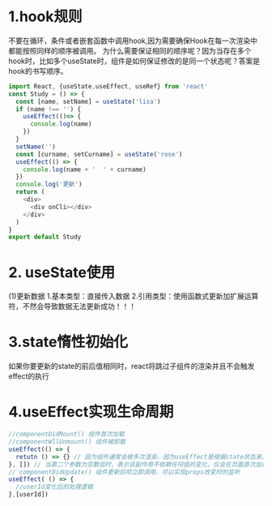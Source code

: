 # 1.hook规则
不要在循环，条件或者嵌套函数中调用hook,因为需要确保Hook在每一次渲染中都能按照同样的顺序被调用。
为什么需要保证相同的顺序呢？因为当存在多个hook时，比如多个useState时，组件是如何保证修改的是同一个状态呢？答案是hook的书写顺序。
```js
import React, {useState,useEffect, useRef} from 'react'
const Study = () => {
  const [name, setName] = useState('lisa')
  if (name !== '') {
    useEffect(()=> {
      console.log(name)
    })
  }
  setName('')
  const [curname, setCurname] = useState('rose')
  useEffect(() => {
    console.log(name + '  ' + curname)
  })
  console.log('更新')
  return (
    <div>
      <div onCli></div>
    </div>
  )
}
export default Study
```
# 2. useState使用
(1)更新数据
1.基本类型：直接传入数据
2.引用类型：使用函数式更新加扩展运算符，不然会导致数据无法更新成功！！！
# 3.state惰性初始化
如果你要更新的state的前后值相同时，react将跳过子组件的渲染并且不会触发effect的执行
# 4.useEffect实现生命周期
```js
//componentDidMount() 组件首次加载
//componentWllUnmount() 组件被卸载
useEffect(() => {
  retutn () => {} // 因为组件通常会被多次渲染，因为useEffect是根据state状态来发生更新的，所以在执行下一个effect之前，上一个effect要被清除即return的函数要被清除
}, []) // 当第二个参数为空数组时，表示该副作用不依赖任何值的变化，仅会在页面首次加载的时候执行
// componentDidUpdate() 组件更新后呗立即调用，可以实现props改变时的监听
useEffect( () => {
  //userId变化后的处理逻辑
},[userId])
```
